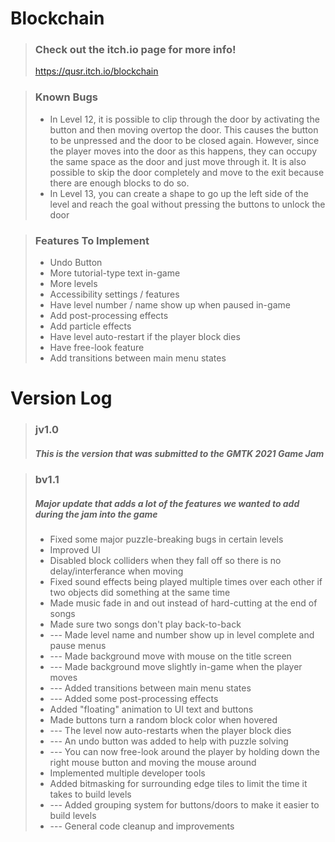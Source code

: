 # Blockchain
> ### Check out the itch.io page for more info!
> https://qusr.itch.io/blockchain

> ### Known Bugs
> - In Level 12, it is possible to clip through the door by activating the button and then moving overtop the door. This causes the button to be unpressed and the door to be closed again. However, since the player moves into the door as this happens, they can occupy the same space as the door and just move through it. It is also possible to skip the door completely and move to the exit because there are enough blocks to do so.
> - In Level 13, you can create a shape to go up the left side of the level and reach the goal without pressing the buttons to unlock the door

> ### Features To Implement
> - Undo Button
> - More tutorial-type text in-game
> - More levels
> - Accessibility settings / features
> - Have level number / name show up when paused in-game
> - Add post-processing effects
> - Add particle effects
> - Have level auto-restart if the player block dies
> - Have free-look feature
> - Add transitions between main menu states

# Version Log
> ### jv1.0
> ##### This is the version that was submitted to the GMTK 2021 Game Jam

> ### bv1.1
> ##### Major update that adds a lot of the features we wanted to add during the jam into the game
> - Fixed some major puzzle-breaking bugs in certain levels
> - Improved UI
> - Disabled block colliders when they fall off so there is no delay/interferance when moving
> - Fixed sound effects being played multiple times over each other if two objects did something at the same time
> - Made music fade in and out instead of hard-cutting at the end of songs
> - Made sure two songs don't play back-to-back
> - --- Made level name and number show up in level complete and pause menus
> - --- Made background move with mouse on the title screen
> - --- Made background move slightly in-game when the player moves
> - --- Added transitions between main menu states
> - --- Added some post-processing effects
> - Added "floating" animation to UI text and buttons
> - Made buttons turn a random block color when hovered
> - --- The level now auto-restarts when the player block dies
> - --- An undo button was added to help with puzzle solving
> - --- You can now free-look around the player by holding down the right mouse button and moving the mouse around
> - Implemented multiple developer tools
>  - Added bitmasking for surrounding edge tiles to limit the time it takes to build levels
>  - --- Added grouping system for buttons/doors to make it easier to build levels
>  - --- General code cleanup and improvements